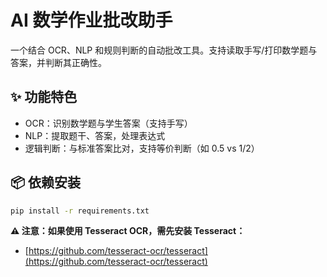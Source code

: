 # AI 数学作业批改助手

一个结合 OCR、NLP 和规则判断的自动批改工具。支持读取手写/打印数学题与答案，并判断其正确性。

## ✨ 功能特色

- OCR：识别数学题与学生答案（支持手写）
- NLP：提取题干、答案，处理表达式
- 逻辑判断：与标准答案比对，支持等价判断（如 0.5 vs 1/2）

## 📦 依赖安装

```bash
pip install -r requirements.txt
```

**⚠️ 注意：如果使用 Tesseract OCR，需先安装 Tesseract：**
- [https://github.com/tesseract-ocr/tesseract](https://github.com/tesseract-ocr/tesseract)
